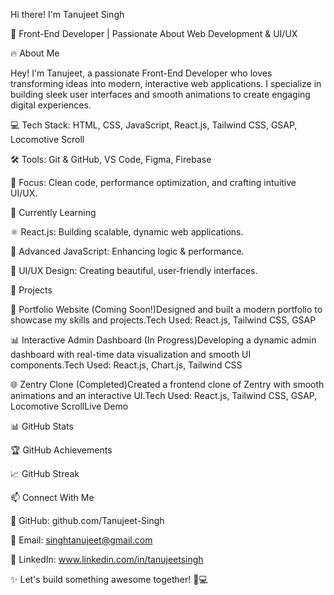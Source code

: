  Hi there! I'm Tanujeet Singh

🚀 Front-End Developer | Passionate About Web Development & UI/UX

🔥 About Me

Hey! I'm Tanujeet, a passionate Front-End Developer who loves transforming ideas into modern, interactive web applications. I specialize in building sleek user interfaces and smooth animations to create engaging digital experiences.

💻 Tech Stack: HTML, CSS, JavaScript, React.js, Tailwind CSS, GSAP, Locomotive Scroll

🛠️ Tools: Git & GitHub, VS Code, Figma, Firebase

🎯 Focus: Clean code, performance optimization, and crafting intuitive UI/UX.

🌱 Currently Learning

⚛️ React.js: Building scalable, dynamic web applications.

📌 Advanced JavaScript: Enhancing logic & performance.

🎨 UI/UX Design: Creating beautiful, user-friendly interfaces.

🚀 Projects

🎨 Portfolio Website (Coming Soon!)Designed and built a modern portfolio to showcase my skills and projects.Tech Used: React.js, Tailwind CSS, GSAP

📊 Interactive Admin Dashboard (In Progress)Developing a dynamic admin dashboard with real-time data visualization and smooth UI components.Tech Used: React.js, Chart.js, Tailwind CSS

🌐 Zentry Clone (Completed)Created a frontend clone of Zentry with smooth animations and an interactive UI.Tech Used: React.js, Tailwind CSS, GSAP, Locomotive ScrollLive Demo

📊 GitHub Stats



🏆 GitHub Achievements



📈 GitHub Streak



📫 Connect With Me

💼 GitHub: github.com/Tanujeet-Singh

📧 Email: singhtanujeet@gmail.com

🔗 LinkedIn: www.linkedin.com/in/tanujeetsingh

✨ Let's build something awesome together! 🚀💻




